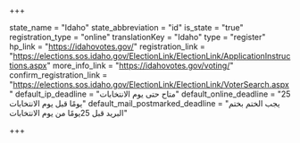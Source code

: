 +++

state_name = "Idaho"
state_abbreviation = "id"
is_state = "true"
registration_type = "online"
translationKey = "Idaho"
type = "register"
hp_link = "https://idahovotes.gov/"
registration_link = "https://elections.sos.idaho.gov/ElectionLink/ElectionLink/ApplicationInstructions.aspx"
more_info_link = "https://idahovotes.gov/voting/"
confirm_registration_link = "https://elections.sos.idaho.gov/ElectionLink/ElectionLink/VoterSearch.aspx"
default_ip_deadline = "متاح حتى يوم الانتخابات"
default_online_deadline = "25 يومًا قبل يوم الانتخابات"
default_mail_postmarked_deadline = "يجب الختم بختم البريد قبل 25يومًا من يوم الانتخابات"

+++